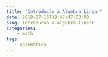```yaml
---
title: "Introdução à Algebra Linear"
date: 2019-07-16T19:47:47-03:00
slug: introducao-a-algebra-linear
categories:
    - math
tags:
   - matemática
---
```


